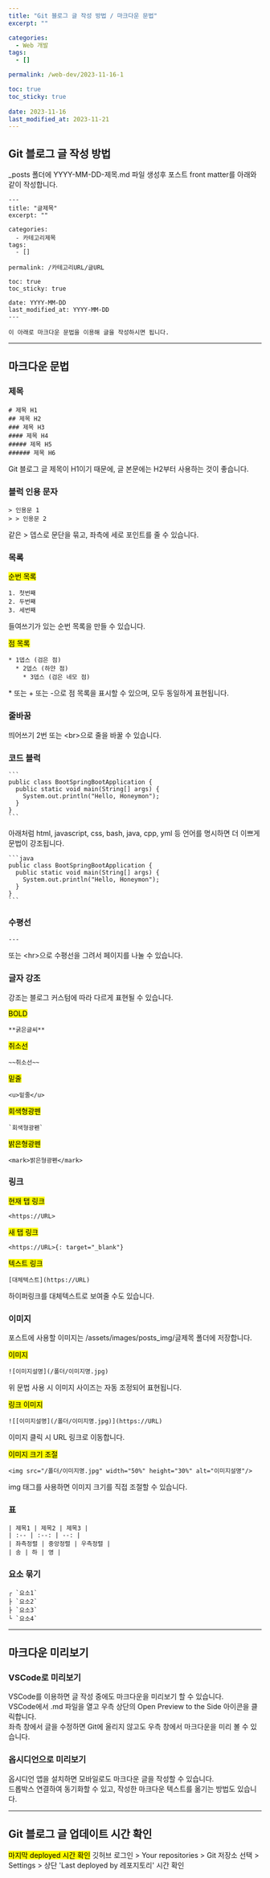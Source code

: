 ```yaml
---
title: "Git 블로그 글 작성 방법 / 마크다운 문법"
excerpt: ""

categories:
  - Web 개발
tags:
  - []

permalink: /web-dev/2023-11-16-1

toc: true
toc_sticky: true
 
date: 2023-11-16
last_modified_at: 2023-11-21
---
```


## Git 블로그 글 작성 방법

_posts 폴더에 YYYY-MM-DD-제목.md 파일 생성후 포스트 front matter를 아래와 같이 작성합니다.

```
---
title: "글제목"
excerpt: ""

categories:
  - 카테고리제목
tags:
  - []

permalink: /카테고리URL/글URL

toc: true
toc_sticky: true

date: YYYY-MM-DD
last_modified_at: YYYY-MM-DD
---

이 아래로 마크다운 문법을 이용해 글을 작성하시면 됩니다.
```

---

## 마크다운 문법

### 제목
```
# 제목 H1
## 제목 H2
### 제목 H3
#### 제목 H4
##### 제목 H5
###### 제목 H6
```
Git 블로그 글 제목이 H1이기 때문에, 글 본문에는 H2부터 사용하는 것이 좋습니다.

### 블럭 인용 문자
```
> 인용문 1
> > 인용문 2
```
같은 > 뎁스로 문단을 묶고, 좌측에 세로 포인트를 줄 수 있습니다.

### 목록

<mark>순번 목록</mark>
```
1. 첫번째
2. 두번째
3. 세번째
```
들여쓰기가 있는 순번 목록을 만들 수 있습니다.

<mark>점 목록</mark>
```
* 1뎁스 (검은 점)
  * 2뎁스 (하얀 점)
    * 3뎁스 (검은 네모 점)
```
\* 또는 + 또는 -으로 점 목록을 표시할 수 있으며, 모두 동일하게 표현됩니다.

### 줄바꿈

띄어쓰기 2번 또는 \<br>으로 줄을 바꿀 수 있습니다.

### 코드 블럭

    ```
    public class BootSpringBootApplication {
      public static void main(String[] args) {
        System.out.println("Hello, Honeymon");
      }
    }
    ```

아래처럼 html, javascript, css, bash, java, cpp, yml 등 언어를 명시하면 더 이쁘게 문법이 강조됩니다.

    ```java
    public class BootSpringBootApplication {
      public static void main(String[] args) {
        System.out.println("Hello, Honeymon");
      }
    }
    ```

### 수평선

```
---
```
또는 \<hr>으로 수평선을 그려서 페이지를 나눌 수 있습니다.

### 글자 강조

강조는 블로그 커스텀에 따라 다르게 표현될 수 있습니다.

<mark>BOLD</mark>
```
**굵은글씨**
```

<mark>취소선</mark>
```
~~취소선~~
```

<mark>밑줄</mark>
```
<u>밑줄</u>
```

<mark>회색형광펜</mark>
```
`회색형광펜`
```

<mark>밝은형광펜</mark>
```
<mark>밝은형광펜</mark>
```

### 링크

<mark>현재 탭 링크</mark>
```
<https://URL>
```

<mark>새 탭 링크</mark>
```
<https://URL>{: target="_blank"}
```

<mark>텍스트 링크</mark>
```
[대체텍스트](https://URL)
```
하이퍼링크를 대체텍스트로 보여줄 수도 있습니다.

### 이미지

포스트에 사용할 이미지는 /assets/images/posts_img/글제목 폴더에 저장합니다.

<mark>이미지</mark>
```
![이미지설명](/폴더/이미지명.jpg)
```
위 문법 사용 시 이미지 사이즈는 자동 조정되어 표현됩니다.

<mark>링크 이미지</mark>
```
![[이미지설명](/폴더/이미지명.jpg)](https://URL)
```
이미지 클릭 시 URL 링크로 이동합니다.

<mark>이미지 크기 조절</mark>
```
<img src="/폴더/이미지명.jpg" width="50%" height="30%" alt="이미지설명"/>
```
img 태그를 사용하면 이미지 크기를 직접 조절할 수 있습니다.

### 표

```
| 제목1 | 제목2 | 제목3 |
| :-- | :--: | --: |
| 좌측정렬 | 중앙정렬 | 우측정렬 |
| 송 | 하 | 영 |
```

### 요소 묶기

```
┌ `요소1`  
├ `요소2`  
├ `요소3`  
└ `요소4`
```

---

## 마크다운 미리보기

### VSCode로 미리보기
VSCode를 이용하면 글 작성 중에도 마크다운을 미리보기 할 수 있습니다.  
VSCode에서 .md 파일을 열고 우측 상단의 Open Preview to the Side 아이콘을 클릭합니다.  
좌측 창에서 글을 수정하면 Git에 올리지 않고도 우측 창에서 마크다운을 미리 볼 수 있습니다.  

### 옵시디언으로 미리보기
옵시디언 앱을 설치하면 모바일로도 마크다운 글을 작성할 수 있습니다.  
드롭박스 연결하여 동기화할 수 있고, 작성한 마크다운 텍스트를 옮기는 방법도 있습니다.

---

## Git 블로그 글 업데이트 시간 확인

<mark>마지막 deployed 시간 확인</mark>
깃허브 로그인 > Your repositories > Git 저장소 선택 > Settings > 상단 'Last deployed by 레포지토리' 시간 확인